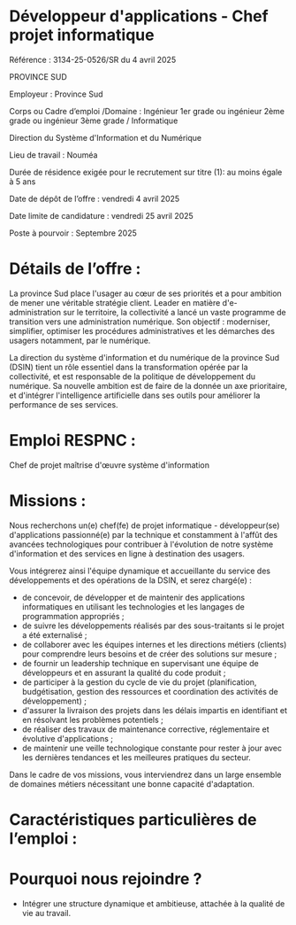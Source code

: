 # Développeur d'applications - Chef projet informatique

Référence : 3134-25-0526/SR du 4 avril 2025

PROVINCE SUD

Employeur : Province Sud

Corps ou Cadre d’emploi /Domaine : Ingénieur 1er grade ou ingénieur 2ème grade ou ingénieur 3ème grade / Informatique

Direction du Système d'Information et du Numérique

Lieu de travail : Nouméa

Durée de résidence exigée pour le recrutement sur titre (1): au moins égale à 5 ans

Date de dépôt de l’offre : vendredi 4 avril 2025

Date limite de candidature : vendredi 25 avril 2025

Poste à pourvoir : Septembre 2025

# Détails de l’offre :

La province Sud place l'usager au cœur de ses priorités et a pour ambition de mener une véritable stratégie client. Leader en matière d'e-administration sur le territoire, la collectivité a lancé un vaste programme de transition vers une administration numérique. Son objectif : moderniser, simplifier, optimiser les procédures administratives et les démarches des usagers notamment, par le numérique.

La direction du système d'information et du numérique de la province Sud (DSIN) tient un rôle essentiel dans la transformation opérée par la collectivité, et est responsable de la politique de développement du numérique. Sa nouvelle ambition est de faire de la donnée un axe prioritaire, et d'intégrer l'intelligence artificielle dans ses outils pour améliorer la performance de ses services.

# Emploi RESPNC :

Chef de projet maîtrise d'œuvre système d'information

# Missions :

Nous recherchons un(e) chef(fe) de projet informatique - développeur(se) d'applications passionné(e) par la technique et constamment à l'affût des avancées technologiques pour contribuer à l'évolution de notre système d'information et des services en ligne à destination des usagers.

Vous intégrerez ainsi l'équipe dynamique et accueillante du service des développements et des opérations de la DSIN, et serez chargé(e) :

- de concevoir, de développer et de maintenir des applications informatiques en utilisant les technologies et les langages de programmation appropriés ;
- de suivre les développements réalisés par des sous-traitants si le projet a été externalisé ;
- de collaborer avec les équipes internes et les directions métiers (clients) pour comprendre leurs besoins et de créer des solutions sur mesure ;
- de fournir un leadership technique en supervisant une équipe de développeurs et en assurant la qualité du code produit ;
- de participer à la gestion du cycle de vie du projet (planification, budgétisation, gestion des ressources et coordination des activités de développement) ;
- d'assurer la livraison des projets dans les délais impartis en identifiant et en résolvant les problèmes potentiels ;
- de réaliser des travaux de maintenance corrective, réglementaire et évolutive d'applications ;
- de maintenir une veille technologique constante pour rester à jour avec les dernières tendances et les meilleures pratiques du secteur.

Dans le cadre de vos missions, vous interviendrez dans un large ensemble de domaines métiers nécessitant une bonne capacité d'adaptation.

# Caractéristiques particulières de l’emploi :

# Pourquoi nous rejoindre ?

- Intégrer une structure dynamique et ambitieuse, attachée à la qualité de vie au travail.